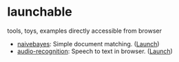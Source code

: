# launchable
tools, toys, examples directly accessible from browser

* [naivebayes](https://github.com/redwrasse/naivebayes): Simple document matching. ([Launch](https://redwrasse.github.io/naivebayes/))
* [audio-recognition](https://github.com/redwrasse/audio-transcription): Speech to text in browser. ([Launch](https://redwrasse.github.io/audio-transcription/))
